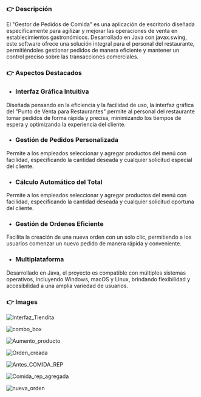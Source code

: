 ### 👉 Descripción

El "Gestor de Pedidos de Comida" es una aplicación de escritorio diseñada específicamente para agilizar y mejorar las operaciones de venta en establecimientos gastronómicos. Desarrollado en Java con javax.swing, este software ofrece una solución integral para el personal del restaurante, permitiéndoles gestionar pedidos de manera eficiente y mantener un control preciso sobre las transacciones comerciales.

### 👉 Aspectos Destacados
+ ### Interfaz Gráfica Intuitiva
Diseñada pensando en la eficiencia y la facilidad de uso, la interfaz gráfica del "Punto de Venta para Restaurantes" permite al personal del restaurante tomar pedidos de forma rápida y precisa, minimizando los tiempos de espera y optimizando la experiencia del cliente.
+ ### Gestión de Pedidos Personalizada
 Permite a los empleados seleccionar y agregar productos del menú con facilidad, especificando la cantidad deseada y cualquier solicitud especial del cliente.
+ ### Cálculo Automático del Total
Permite a los empleados seleccionar y agregar productos del menú con facilidad, especificando la cantidad deseada y cualquier solicitud oportuna del cliente.
+ ### Gestión de Ordenes Eficiente
Facilita la creación de una nueva orden con un solo clic, permitiendo a los usuarios comenzar un nuevo pedido de manera rápida y conveniente.
+ ### Multiplataforma
Desarrollado en Java, el proyecto es compatible con múltiples sistemas operativos, incluyendo Windows, macOS y Linux, brindando flexibilidad y accesibilidad a una amplia variedad de usuarios.

### 👉 Images

![Interfaz_Tiendita](https://github.com/RafaOnPC/GestionOrdenes_Restaurant/assets/128557603/9b694d86-b0fd-4805-8187-d771ef3a157e)

![combo_box](https://github.com/RafaOnPC/GestionOrdenes_Restaurant/assets/128557603/b00444c5-f598-456e-b3fd-1b2962ee13a5)

![Aumento_producto](https://github.com/RafaOnPC/GestionOrdenes_Restaurant/assets/128557603/180dfa8c-4892-426a-9605-7ea00333d612)

![Orden_creada](https://github.com/RafaOnPC/GestionOrdenes_Restaurant/assets/128557603/fbce54a1-7467-43d1-a28f-07f0f206c0d4)

![Antes_COMIDA_REP](https://github.com/RafaOnPC/GestionOrdenes_Restaurant/assets/128557603/ed42fe43-e4a9-4090-911e-fb8326decfbe)

![Comida_rep_agregada](https://github.com/RafaOnPC/GestionOrdenes_Restaurant/assets/128557603/ee92f8d8-42b5-4fba-998f-14445b87bb55)

![nueva_orden](https://github.com/RafaOnPC/GestionOrdenes_Restaurant/assets/128557603/f670c186-a9b1-4e4d-b769-6654d94091a0)
